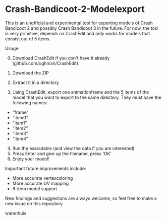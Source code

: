 # Crash-Bandicoot-2-Modelexport
This is an unofficial and experimental tool for exporting models of Crash Bandicoot 2 and possibly Crash Bandicoot 3 in the future. For now, the tool is very primitive, depends on CrashEdit and only works for models that consist out of 5 items.

Usage:

0. Download CrashEdit if you don't have it already (github.com/ughman/CrashEdit)

1. Download the ZIP
2. Extract it in a directory
3. Using CrashEdit, export one animationframe and the 5 items of the model that you want to export to the same directory. They must have the following names:
  - "frame"
  - "item0"
  - "item1"
  - "item2"
  - "item3"
  - "item4"

4. Run the executable (and view the data if you are interested)
5. Press Enter and give up the filename, press 'OK'
7. Enjoy your model!

Important future improvements include:
- More accurate vertexcoloring
- More accurate UV mapping
- 6-item model support

New findings and suggestions are always welcome, so feel free to make a new issue on this repository

warenhuis
